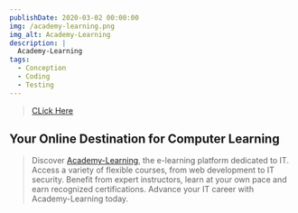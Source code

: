 ```yaml
---
publishDate: 2020-03-02 00:00:00
img: /academy-learning.png
img_alt: Academy-Learning
description: |
  Academy-Learning
tags:
  - Conception
  - Coding
  - Testing
---
```

> <a href="https://academylearning.onrender.com" target="_blank">CLick Here</a>
## Your Online Destination for Computer Learning

> Discover <a href="https://academylearning.onrender.com" target="_blank">Academy-Learning</a>, the e-learning platform dedicated to IT. Access a variety of flexible courses, from web development to IT security. Benefit from expert instructors, learn at your own pace and earn recognized certifications. Advance your IT career with Academy-Learning today.


